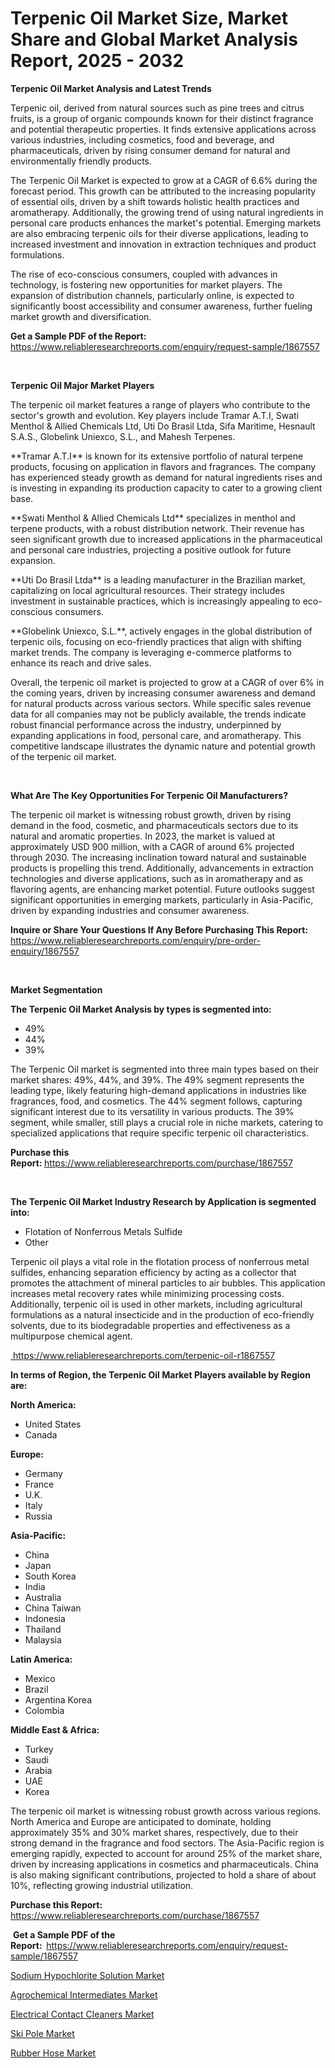<p><h1>Terpenic Oil Market Size, Market Share and Global Market Analysis Report, 2025 - 2032</h1></p><p><strong>Terpenic Oil Market Analysis and Latest Trends</strong></p>
<p><p>Terpenic oil, derived from natural sources such as pine trees and citrus fruits, is a group of organic compounds known for their distinct fragrance and potential therapeutic properties. It finds extensive applications across various industries, including cosmetics, food and beverage, and pharmaceuticals, driven by rising consumer demand for natural and environmentally friendly products.</p><p>The Terpenic Oil Market is expected to grow at a CAGR of 6.6% during the forecast period. This growth can be attributed to the increasing popularity of essential oils, driven by a shift towards holistic health practices and aromatherapy. Additionally, the growing trend of using natural ingredients in personal care products enhances the market's potential. Emerging markets are also embracing terpenic oils for their diverse applications, leading to increased investment and innovation in extraction techniques and product formulations. </p><p>The rise of eco-conscious consumers, coupled with advances in technology, is fostering new opportunities for market players. The expansion of distribution channels, particularly online, is expected to significantly boost accessibility and consumer awareness, further fueling market growth and diversification.</p></p>
<p><strong>Get a Sample PDF of the Report:&nbsp;</strong> <a href="https://www.reliableresearchreports.com/enquiry/request-sample/1867557?utm_campaign=24&utm_medium=2&utm_source=Github&utm_content=ia&utm_term=01042025&utm_id=terpenic-oil">https://www.reliableresearchreports.com/enquiry/request-sample/1867557</a></p>
<p>&nbsp;</p>
<p><strong>Terpenic Oil Major Market Players</strong></p>
<p><p>The terpenic oil market features a range of players who contribute to the sector's growth and evolution. Key players include Tramar A.T.I, Swati Menthol & Allied Chemicals Ltd, Uti Do Brasil Ltda, Sifa Maritime, Hesnault S.A.S., Globelink Uniexco, S.L., and Mahesh Terpenes. </p><p>**Tramar A.T.I** is known for its extensive portfolio of natural terpene products, focusing on application in flavors and fragrances. The company has experienced steady growth as demand for natural ingredients rises and is investing in expanding its production capacity to cater to a growing client base.</p><p>**Swati Menthol & Allied Chemicals Ltd** specializes in menthol and terpene products, with a robust distribution network. Their revenue has seen significant growth due to increased applications in the pharmaceutical and personal care industries, projecting a positive outlook for future expansion.</p><p>**Uti Do Brasil Ltda** is a leading manufacturer in the Brazilian market, capitalizing on local agricultural resources. Their strategy includes investment in sustainable practices, which is increasingly appealing to eco-conscious consumers. </p><p>**Globelink Uniexco, S.L.**, actively engages in the global distribution of terpenic oils, focusing on eco-friendly practices that align with shifting market trends. The company is leveraging e-commerce platforms to enhance its reach and drive sales.</p><p>Overall, the terpenic oil market is projected to grow at a CAGR of over 6% in the coming years, driven by increasing consumer awareness and demand for natural products across various sectors. While specific sales revenue data for all companies may not be publicly available, the trends indicate robust financial performance across the industry, underpinned by expanding applications in food, personal care, and aromatherapy. This competitive landscape illustrates the dynamic nature and potential growth of the terpenic oil market.</p></p>
<p>&nbsp;</p>
<p><strong>What Are The Key Opportunities For Terpenic Oil Manufacturers?</strong></p>
<p><p>The terpenic oil market is witnessing robust growth, driven by rising demand in the food, cosmetic, and pharmaceuticals sectors due to its natural and aromatic properties. In 2023, the market is valued at approximately USD 900 million, with a CAGR of around 6% projected through 2030. The increasing inclination toward natural and sustainable products is propelling this trend. Additionally, advancements in extraction technologies and diverse applications, such as in aromatherapy and as flavoring agents, are enhancing market potential. Future outlooks suggest significant opportunities in emerging markets, particularly in Asia-Pacific, driven by expanding industries and consumer awareness.</p></p>
<p><strong>Inquire or Share Your Questions If Any Before Purchasing This Report:</strong> <a href="https://www.reliableresearchreports.com/enquiry/pre-order-enquiry/1867557?utm_campaign=24&utm_medium=2&utm_source=Github&utm_content=ia&utm_term=01042025&utm_id=terpenic-oil">https://www.reliableresearchreports.com/enquiry/pre-order-enquiry/1867557</a></p>
<p>&nbsp;</p>
<p><strong>Market Segmentation</strong></p>
<p><strong>The Terpenic Oil Market Analysis by types is segmented into:</strong></p>
<p><ul><li>49%</li><li>44%</li><li>39%</li></ul></p>
<p><p>The Terpenic Oil market is segmented into three main types based on their market shares: 49%, 44%, and 39%. The 49% segment represents the leading type, likely featuring high-demand applications in industries like fragrances, food, and cosmetics. The 44% segment follows, capturing significant interest due to its versatility in various products. The 39% segment, while smaller, still plays a crucial role in niche markets, catering to specialized applications that require specific terpenic oil characteristics.</p></p>
<p><strong>Purchase this Report:&nbsp;</strong><a href="https://www.reliableresearchreports.com/purchase/1867557?utm_campaign=24&utm_medium=2&utm_source=Github&utm_content=ia&utm_term=01042025&utm_id=terpenic-oil">https://www.reliableresearchreports.com/purchase/1867557</a></p>
<p>&nbsp;</p>
<p><strong>The Terpenic Oil Market Industry Research by Application is segmented into:</strong></p>
<p><ul><li>Flotation of Nonferrous Metals Sulfide</li><li>Other</li></ul></p>
<p><p>Terpenic oil plays a vital role in the flotation process of nonferrous metal sulfides, enhancing separation efficiency by acting as a collector that promotes the attachment of mineral particles to air bubbles. This application increases metal recovery rates while minimizing processing costs. Additionally, terpenic oil is used in other markets, including agricultural formulations as a natural insecticide and in the production of eco-friendly solvents, due to its biodegradable properties and effectiveness as a multipurpose chemical agent.</p></p>
<p><a href="https://www.reliableresearchreports.com/terpenic-oil-r1867557?utm_campaign=24&utm_medium=2&utm_source=Github&utm_content=ia&utm_term=01042025&utm_id=terpenic-oil">&nbsp;https://www.reliableresearchreports.com/terpenic-oil-r1867557</a></p>
<p><strong>In terms of Region, the Terpenic Oil Market Players available by Region are:</strong></p>
<p>
    <p> <strong> North America: </strong>
        <ul>
            <li>United States</li>
            <li>Canada</li>
        </ul>
        </p> 
    <p> <strong> Europe: </strong>
        <ul>
            <li>Germany</li>
            <li>France</li>
            <li>U.K.</li>
            <li>Italy</li>
            <li>Russia</li>
        </ul>
        </p> 
    <p> <strong> Asia-Pacific: </strong>
        <ul>
            <li>China</li>
            <li>Japan</li>
            <li>South Korea</li>
            <li>India</li>
            <li>Australia</li>
            <li>China Taiwan</li>
            <li>Indonesia</li>
            <li>Thailand</li>
            <li>Malaysia</li>
        </ul>
        </p> 
    <p> <strong> Latin America: </strong>
        <ul>
            <li>Mexico</li>
            <li>Brazil</li>
            <li>Argentina Korea</li>
            <li>Colombia</li>
        </ul>
        </p> 
    <p> <strong> Middle East & Africa: </strong>
        <ul>
            <li>Turkey</li>
            <li>Saudi</li>
            <li>Arabia</li>
            <li>UAE</li>
            <li>Korea</li>
        </ul>
    </p>
    </p>
<p><p>The terpenic oil market is witnessing robust growth across various regions. North America and Europe are anticipated to dominate, holding approximately 35% and 30% market shares, respectively, due to their strong demand in the fragrance and food sectors. The Asia-Pacific region is emerging rapidly, expected to account for around 25% of the market share, driven by increasing applications in cosmetics and pharmaceuticals. China is also making significant contributions, projected to hold a share of about 10%, reflecting growing industrial utilization.</p></p>
<p><strong>Purchase this Report: </strong><a href="https://www.reliableresearchreports.com/purchase/1867557?utm_campaign=24&utm_medium=2&utm_source=Github&utm_content=ia&utm_term=01042025&utm_id=terpenic-oil">https://www.reliableresearchreports.com/purchase/1867557</a></p>
<p>&nbsp;<strong>Get a Sample PDF of the Report:&nbsp;&nbsp;</strong><a href="https://www.reliableresearchreports.com/enquiry/request-sample/1867557?utm_campaign=24&utm_medium=2&utm_source=Github&utm_content=ia&utm_term=01042025&utm_id=terpenic-oil">https://www.reliableresearchreports.com/enquiry/request-sample/1867557</a></p>
<p><strong></strong></p>
<p><p><a href="https://github.com/ximensbisade/Market-Research-Report-List-1/blob/main/sodium-hypochlorite-solution-market.md?utm_campaign=24&utm_medium=2&utm_source=Github&utm_content=ia&utm_term=01042025&utm_id=terpenic-oil">Sodium Hypochlorite Solution Market</a></p><p><a href="https://github.com/porstgowinjq/Market-Research-Report-List-1/blob/main/agrochemical-intermediates-market.md?utm_campaign=24&utm_medium=2&utm_source=Github&utm_content=ia&utm_term=01042025&utm_id=terpenic-oil">Agrochemical Intermediates Market</a></p><p><a href="https://github.com/neiridionna/Market-Research-Report-List-1/blob/main/electrical-contact-cleaners-market.md?utm_campaign=24&utm_medium=2&utm_source=Github&utm_content=ia&utm_term=01042025&utm_id=terpenic-oil">Electrical Contact Cleaners Market</a></p><p><a href="https://github.com/blauetrelawz/Market-Research-Report-List-1/blob/main/ski-pole-market.md?utm_campaign=24&utm_medium=2&utm_source=Github&utm_content=ia&utm_term=01042025&utm_id=terpenic-oil">Ski Pole Market</a></p><p><a href="https://github.com/amagloeaad54/Market-Research-Report-List-1/blob/main/rubber-hose-market.md?utm_campaign=24&utm_medium=2&utm_source=Github&utm_content=ia&utm_term=01042025&utm_id=terpenic-oil">Rubber Hose Market</a></p></p>